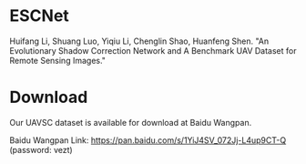 # ESCNet
Huifang Li, Shuang Luo, Yiqiu Li, Chenglin Shao, Huanfeng Shen. "An Evolutionary Shadow Correction Network and A Benchmark UAV Dataset for Remote Sensing Images."

# Download
Our UAVSC dataset is available for download at Baidu Wangpan.

Baidu Wangpan Link: https://pan.baidu.com/s/1YiJ4SV_072Jj-L4up9CT-Q (password: vezt)
